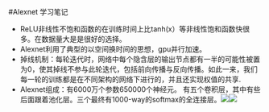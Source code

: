 #Alexnet 学习笔记
- ReLU非线性不饱和函数的在训练时间上比tanh(x）等非线性饱和函数快很多。在数据量大是是很好的选择。
- Alexnet利用了典型的以空间换时间的思想，gpu并行加速。
- 掉线机制：每轮迭代时，网络中每个隐含层的输出节点都有一半的可能性被置为0，使其掉线不参与此轮迭代，包括前向传播与反向传播。如此一来，我们每一轮的训练都是在不同架构的网络下进行的，并且还实现权值的共享.
- Alexnet组成：有6000万个参数650000个神经元。
有五个卷积层，其中有些后面跟着池化层。三个最终有1000-way的softmax的全连接层。![](https://img-blog.csdn.net/20170628172609574?watermark/2/text/aHR0cDovL2Jsb2cuY3Nkbi5uZXQvT2xpdmVya2luZ0xp/font/5a6L5L2T/fontsize/400/fill/I0JBQkFCMA==/dissolve/70/gravity/Center)![](https://img-blog.csdn.net/20170628160819797?watermark/2/text/aHR0cDovL2Jsb2cuY3Nkbi5uZXQvT2xpdmVya2luZ0xp/font/5a6L5L2T/fontsize/400/fill/I0JBQkFCMA==/dissolve/70/gravity/Center)